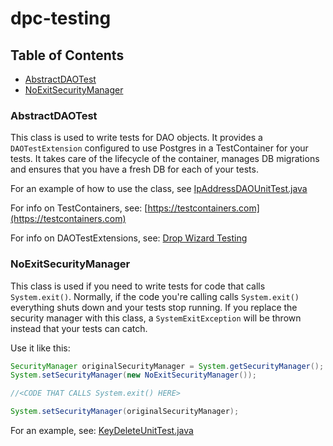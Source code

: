 # dpc-testing

## Table of Contents
* [AbstractDAOTest](#abstractdaotest)
* [NoExitSecurityManager](#noexitsecuritymanager)

<a id="AbstractDAOTest"></a>
### AbstractDAOTest
This class is used to write tests for DAO objects.  It provides a ```DAOTestExtension``` configured to use Postgres in a TestContainer for your tests.  It takes care of the lifecycle of the container, manages DB migrations and ensures that you have a fresh DB for each of your tests.

For an example of how to use the class, see [IpAddressDAOUnitTest.java](https://github.com/CMSgov/dpc-app/blob/main/dpc-api/src/test/java/gov/cms/dpc/api/jdbi/IpAddressDAOTest.java)

For info on TestContainers, see: [https://testcontainers.com](https://testcontainers.com)

For info on DAOTestExtensions, see: [Drop Wizard Testing](https://www.dropwizard.io/en/latest/manual/testing.html#testing-database-interactions)


### NoExitSecurityManager
This class is used if you need to write tests for code that calls ```System.exit()```.  Normally, if the code you're calling calls ```System.exit()``` everything shuts down and your tests stop running.  If you replace the security manager with this class, a ```SystemExitException``` will be thrown instead that your tests can catch.

Use it like this:
```java
SecurityManager originalSecurityManager = System.getSecurityManager();
System.setSecurityManager(new NoExitSecurityManager());

//<CODE THAT CALLS System.exit() HERE>

System.setSecurityManager(originalSecurityManager);
```

For an example, see: [KeyDeleteUnitTest.java](https://github.com/CMSgov/dpc-app/blob/c495f9b9ad035291b82b641b031c21e627b08424/dpc-api/src/test/java/gov/cms/dpc/api/cli/keys/KeyDeleteUnitTest.java#L108)
